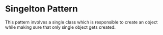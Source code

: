 # Singelton Pattern
This pattern involves a single class which is responsible to create an object while making sure that only single object gets created.
